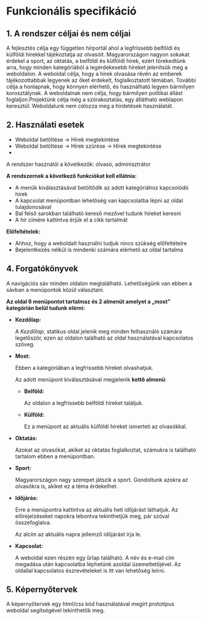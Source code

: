 # Funkcionális specifikáció

## 1. A rendszer céljai és nem céljai
A fejlesztés célja egy független hírportál ahol a legfrissebb belföldi és külföldi hírekkel tájékoztatja az olvasóit.
Magyarországon nagyon sokakat érdekel a sport, az oktatás, a belföldi és külföldi hírek, ezért törekedtünk arra, hogy minden kategóriából a legérdekesebb híreket jelenítsük meg a weboldalon. 
A weboldal célja, hogy a hírek olvasása révén az emberek tájékozottabbak legyenek az őket érdekelt, foglalkoztatott témában.
További célja a honlapnak, hogy könnyen elérhető, és használható legyen bármilyen korosztálynak. A weboldalnak nem célja, hogy bármilyen politikai állást foglaljon.Projektünk célja még a szórakoztatás, egy átlátható weblapon keresztül. Weboldalunk nem célozza meg a hirdetések használatát.

## 2. Használati esetek
- Weboldal betöltése -> Hírek megtekintése
- Weboldal betöltése -> Hírek szűrése -> Hírek megtekintése
- 
A rendszer használói a következők: olvasó, adminisztrátor

**A rendszernek a következő funkciókat kell ellátnia:**

- A menük kiválasztásával betöltődik az adott kategóriához kapcsolódó hírek 
- A kapcsolat menüpontban lehetőség van kapcsolatba lépni az oldal tulajdonosával
- Bal felső sarokban található kereső mezővel tudunk híreket keresni 
- A hír címére kattintva érjük el a cikk tartalmát

**Előfeltételek:**

- Ahhoz, hogy a weboldalt használni tudjuk nincs szükség előfeltételre
- Bejelentkezés nélkül is mindenki számára elérhető az oldal tartalma

## 4. Forgatókönyvek

A navigációs sáv minden oldalon megtalálható. Lehetőségünk van ebben a sávban a menüpontok közül választani.

**Az oldal 6 menüpontot tartalmaz és 2 almenüt amelyet a „most” kategórián belül tudunk elérni:**

- **Kezdőlap:**

    A *Kezdőlap*, statikus oldal jelenik meg minden felhasználó számára legelőször, ezen az oldalon található az oldal használatával kapcsolatos szöveg.
    
- **Most:**

    Ebben a kategóriában a legfrissebb híreket olvashatjuk.
    
    Az adott menüpont kiválasztásával megjelenik **kettő almenü**:
    
     - **Belföld:**
     
        Az oldalon a legfrissebb belföldi híreket találjuk.
        
     - **Külföld:**
     
        Ez a menüpont az aktuális külföldi híreket ismerteti az olvasókkal.
        
- **Oktatás:**

    Azokat az olvasókat, akiket az oktatás foglalkoztat, számukra is található tartalom ebben a menüpontban.
    
- **Sport:**

    Magyarországon nagy szerepet játszik a sport. Gondoltunk azokra az olvasókra is, akiket ez a téma érdekelhet. 
    
- **Időjárás:**

    Erre a menüpontra kattintva az aktuális heti időjárást láthatjuk. Az előrejelzéseket napokra lebontva tekinthetjük meg, pár szóval összefoglalva.
    
    Az alcím az aktuális napra jellemző időjárást írja le.
    
- **Kapcsolat:**

    A weboldal ezen részén egy űrlap található. A név és e-mail cím megadása után kapcsolatba léphetünk azoldal üzemeltetőjével. Az oldallal kapcsolatos              észrevételeket is itt van lehetőség leírni. 
    
 ## 5. Képernyőtervek
 
 A képernyőtervek egy html/css kód használatával megírt prototípus weboldal segítségével tekinthetők meg.
      
